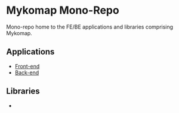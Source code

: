 # Mykomap Mono-Repo

Mono-repo home to the FE/BE applications and libraries comprising Mykomap.

## Applications
- [Front-end](./apps/front-end/)
- [Back-end](./apps/back-end/)

## Libraries
- 

